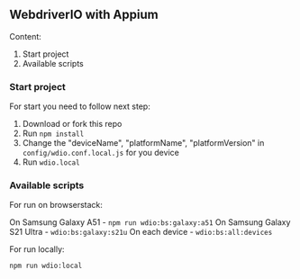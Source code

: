 ## WebdriverIO with Appium

Content:
1. Start project
2. Available scripts

### Start project

For start you need to follow next step:

1. Download or fork this repo
2. Run `npm install`
3. Change the "deviceName", "platformName", "platformVersion" in `config/wdio.conf.local.js` for you device
4. Run `wdio.local`

### Available scripts

For run on browserstack:

On Samsung Galaxy A51 - `npm run wdio:bs:galaxy:a51`
On Samsung Galaxy S21 Ultra - `wdio:bs:galaxy:s21u`
On each device - `wdio:bs:all:devices`

For run locally:

`npm run wdio:local`